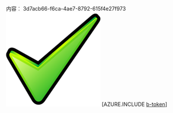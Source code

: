 内容︰ 3d7acb66-f6ca-4ae7-8792-615f4e27f973![图像](52028e4e-2c6d-402f-a531-7f15a0f51e21.png)
[AZURE.INCLUDE [b-token](d6a1a0ab-63de-4882-ab73-553845a62f11.md)]
